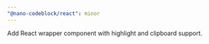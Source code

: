```yaml
---
"@nano-codeblock/react": minor
---
```


Add React wrapper component with highlight and clipboard support.
